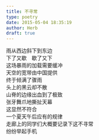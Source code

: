 ```yaml
---  
title: 不寻常  
type: poetry  
date: 2015-05-04 18:35:19  
author: Herb  
draft: true
---  
```

雨从西边斜下到东边  
下了又歇　歇了又下  
这场暴雨的加载需要缓冲  
天空的宽带由中国提供    
终于倾满了骤雨  
头上的黑云却不散  
山脊的边缘出血到了极致  
张牙舞爪地撕扯天幕    
这显然不符合  
一个夏天午后应有的规律  
走廊上的同学们大概要记录下这不寻常  
纷纷举起手机  
